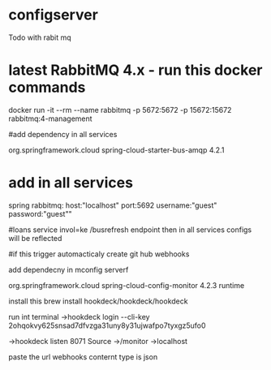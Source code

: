 # configserver

Todo with rabit mq

# latest RabbitMQ 4.x - run this docker commands
docker run -it --rm --name rabbitmq -p 5672:5672 -p 15672:15672 rabbitmq:4-management

#add dependency in all services
<!-- https://mvnrepository.com/artifact/org.springframework.cloud/spring-cloud-starter-bus-amqp -->
<dependency>
    <groupId>org.springframework.cloud</groupId>
    <artifactId>spring-cloud-starter-bus-amqp</artifactId>
    <version>4.2.1</version>
</dependency>


# add in all services 
spring
rabbitmq:
host:"localhost"
port:5692
username:"guest"
password:"guest""


#loans service invol=ke /busrefresh  endpoint then in all services configs will be reflected


#if this trigger automacticaly create git hub webhooks

add dependecny in mconfig serverf
<!-- https://mvnrepository.com/artifact/org.springframework.cloud/spring-cloud-config-monitor -->
<dependency>
    <groupId>org.springframework.cloud</groupId>
    <artifactId>spring-cloud-config-monitor</artifactId>
    <version>4.2.3</version>
    <scope>runtime</scope>
</dependency>

install this 
brew install hookdeck/hookdeck/hookdeck

run int terminal
->hookdeck login --cli-key 2ohqokvy625snsad7dfvzga31uny8y31ujwafpo7tyxgz5ufo0

->hookdeck listen 8071 Source
->/monitor
->localhost

paste the url webhooks 
conternt type is json
